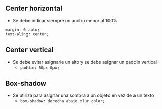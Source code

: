 ## **Center horizontal**

- Se debe indicar siempre un ancho menor al 100%
```
margin: 0 auto;
text-aling: center;
```

## **Center vertical**

- Se debe evitar asignarle un alto y se debe asignar un paddin vertical
	- `paddin: 50px 0px;`

## **Box-shadow**

- Se utiliza para asignar una sombra a un objeto en vez de a un texto
	- `box-shadow: derecha abajo blur color;`
